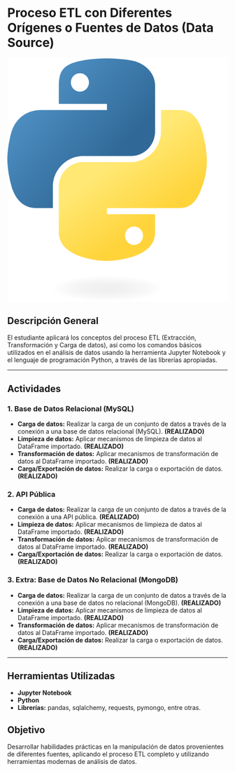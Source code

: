 # Proceso ETL con Diferentes Orígenes o Fuentes de Datos (Data Source)

![Python Logo](assets/image.png)

## Descripción General
El estudiante aplicará los conceptos del proceso ETL (Extracción, Transformación y Carga de datos), así como los comandos básicos utilizados en el análisis de datos usando la herramienta Jupyter Notebook y el lenguaje de programación Python, a través de las librerías apropiadas.

---

## Actividades

### 1. Base de Datos Relacional (MySQL)
- **Carga de datos:** Realizar la carga de un conjunto de datos a través de la conexión a una base de datos relacional (MySQL). **(REALIZADO)**
- **Limpieza de datos:** Aplicar mecanismos de limpieza de datos al DataFrame importado. **(REALIZADO)**
- **Transformación de datos:** Aplicar mecanismos de transformación de datos al DataFrame importado. **(REALIZADO)**
- **Carga/Exportación de datos:** Realizar la carga o exportación de datos. **(REALIZADO)**

### 2. API Pública
- **Carga de datos:** Realizar la carga de un conjunto de datos a través de la conexión a una API pública. **(REALIZADO)**
- **Limpieza de datos:** Aplicar mecanismos de limpieza de datos al DataFrame importado. **(REALIZADO)**
- **Transformación de datos:** Aplicar mecanismos de transformación de datos al DataFrame importado. **(REALIZADO)**
- **Carga/Exportación de datos:** Realizar la carga o exportación de datos. **(REALIZADO)**

### 3. Extra: Base de Datos No Relacional (MongoDB)
- **Carga de datos:** Realizar la carga de un conjunto de datos a través de la conexión a una base de datos no relacional (MongoDB). **(REALIZADO)**
- **Limpieza de datos:** Aplicar mecanismos de limpieza de datos al DataFrame importado. **(REALIZADO)**
- **Transformación de datos:** Aplicar mecanismos de transformación de datos al DataFrame importado. **(REALIZADO)**
- **Carga/Exportación de datos:** Realizar la carga o exportación de datos. **(REALIZADO)**

---

## Herramientas Utilizadas
- **Jupyter Notebook**
- **Python**
- **Librerías:** pandas, sqlalchemy, requests, pymongo, entre otras.

## Objetivo
Desarrollar habilidades prácticas en la manipulación de datos provenientes de diferentes fuentes, aplicando el proceso ETL completo y utilizando herramientas modernas de análisis de datos.


